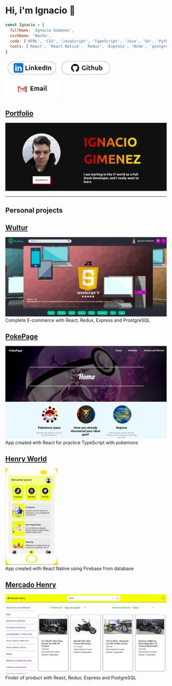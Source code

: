 # Hi, i'm Ignacio 👋

```js
const Ignacio = {
  fullName: 'Ignacio Gimenez',
  nickName: 'Nacho',
  code: ['HTML', 'CSS', 'JavaScript', 'TypeScript', 'Java', 'Go', 'Python'],
  tools: ['React', 'React Native', 'Redux', 'Express', 'Node', 'postgreSQL', 'Firebase', 'Spring Boot', 'Gin']
}
``` 

[<img src="assets/logos/linkedinLogo.png"/>](https://www.linkedin.com/in/ignacio-gimenez-305799184/)
[<img src="assets/logos/githublogo.png"/>](https://github.com/Nacho077)
[<img src="assets/logos/gmaillogo.png"/>](mailto:ignaciogimenez70@gmail.com)

## [Portfolio](https://ignacio-gimenez.vercel.app/)
[<img src="assets/img/Portfolio.png"/>](https://ignacio-gimenez.vercel.app/)

-------

## Personal projects

## [Wultur]()
[<img src="assets/img/Wultur.png"/>](https://wultur.herokuapp.com/)
Complete E-commerce with React, Redux, Express and ProstgreSQL

## [PokePage](https://nacho077.github.io/PokePage/)
[<img src="assets/img/PokePage.png"/>](https://nacho077.github.io/PokePage/)
App created with React for practice TypeScript with pokemons

## [Henry World]()
[<img src="assets/img/Henry-World-App.jpg" style="height: 300px;"/>]()<br/>
App created with React Native using Firebase from database

## [Mercado Henry]()
[<img src="assets/img/MercadoHenry.png"/>]()
Finder of product with React, Redux, Express and PostgreSQL

